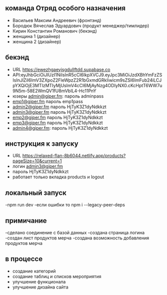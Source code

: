

 ## команда Отряд особого назначения
  - Васильев Максим Андреевич (фронтэнд)
  - Бородюк Вячеслав Эдуардович (продукт менеджер/тимлидер)
  - Кирин Константин Романович (бекэнд)
  - женщина 1 (дизайнер)
  - женщина 2 (дизайнер)

 ## бекэнд 
 - URL https://ewezhgaeyjsgdullftdd.supabase.co
 -  API:eyJhbGciOiJIUzI1NiIsInR5cCI6IkpXVCJ9.eyJpc3MiOiJzdXBhYmFzZSIsInJlZiI6ImV3ZXpoZ2FleWpzZ2R1bGxmdGRkIiwicm9sZSI6ImFub24iLCJpYXQiOjE3MTIzMTIyMjUsImV4cCI6MjAyNzg4ODIyNX0.cKcHptT6WW7u9N5m-58E2WmQV1fU8mVbIL4-Hc11PnY
 - юзеры admin@giper.fm: пароль adminpass 
 - emp1@giper.fm  пароль emp1pass
 - admin2@giper.fm   пароль HjTyK3Z1dyNdkkzt
 - admin3@giper.fm пароль HjTyK3Z1dyNdkkzt
 - emp2@giper.fm пароль HjTyK3Z1dyNdkkzt
 - emp3@giper.fm пароль HjTyK3Z1dyNdkkzt
 - admin4@giper.fm: пароль HjTyK3Z1dyNdkkzt


 ## инструкция к запуску 
  - URL  https://relaxed-flan-8b6044.netlify.app/products?pageSize=10&current=1
  - логин admin3@giper.fm
  - пароль HjTyK3Z1dyNdkkzt
  - работает только вкладка products и logout
  
  ## локальный запуск
  -npm run dev
  -если ошибки то npm i --legacy-peer-deps
  ##

  ## примичание
  -сделано соединение с базой данных
  -создана страница логина
  -создан лист продуктов мерча
  -создана возможность добавления продуктов мерча
  ## в процессе 
  - создание категорий
  - создание таблиц и списков мероприятия
  - улучшение функционала
  - улучшение дизайна сайта
   
